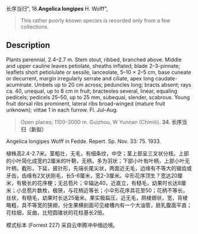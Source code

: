 长序当归",
18.**Angelica longipes** H. Wolff",

> This rather poorly known species is recorded only from a few collections.

## Description
Plants perennial, 2.4–2.7 m. Stem stout, ribbed, branched above. Middle and upper cauline leaves petiolate, sheaths inflated; blade 2–3-pinnate; leaflets short petiolulate or sessile, lanceolate, 5–10 × 2–5 cm, base cuneate or decurrent, margin irregularly serrate and ciliate, apex long caudate-acuminate. Umbels up to 20 cm across; peduncles long; bracts absent; rays ca. 40, unequal, up to 8 cm in fruit; bracteoles several, linear, equaling pedicels; pedicels 25–50, up to 25 mm, subequal, slender, scabrous. Young fruit dorsal ribs prominent, lateral ribs broad-winged (mature fruit unknown); vittae 1 in each furrow. Fl. Jul–Aug.

> Open places; 1100–3000 m. Guizhou, W Yunnan (Chimili).
**34. 长序当归（新拟）**

Angelica longipes Wolff in Fedde. Repert. Sp. Nov. 33: 75. 1933.

植株高2.4-2.7米。茎粗壮，无毛，有细条纹，中空；茎上部呈三叉状分枝。上部的小叶简化成宽约2厘米的叶鞘，无柄，多为羽状；下部小叶有叶柄，上部小叶无叶柄，截形，下延，披针形，先端长尾尖状，两面近无毛，边缘有不等大的锯齿或牙齿，齿缘有2叉状刚毛，长5-6厘米，宽2-3厘米。伞形花序顶生？宽达20厘米，有极长的花序梗；无总苞片；伞辐达40，近直立，有糙毛，幼果时长达8厘米；小总苞片数枚，极狭，与花柄近等长；小伞形花序具花至50；花柄不等长，丝状，有糙毛，幼果时长达25毫米。果实极扁压，近无毛，厕棱翅状，宽，背棱略粗，具不等宽的狭翅，分生果横剖面可见棱槽内有一个大油管，胚乳腹面平直；花柱细，反曲，比短圆锥状的花柱基长2倍。

模式标本 (Forrest 227) 采自云申腾冲中缅边境。
